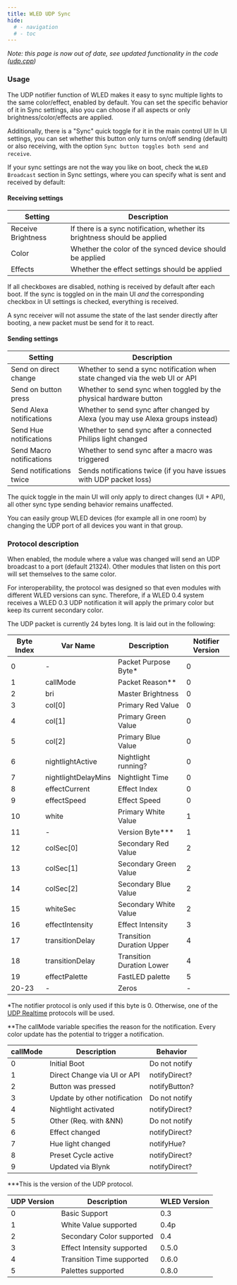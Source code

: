 ```yaml
---
title: WLED UDP Sync
hide:
  # - navigation
  # - toc
---
```


_Note: this page is now out of date, see updated functionality in the code ([udp.cpp](https://github.com/Aircoookie/WLED/blob/master/wled00/udp.cpp))_

### Usage

The UDP notifier function of WLED makes it easy to sync multiple lights to the same color/effect, enabled by default.
You can set the specific behavior of it in Sync settings, also you can choose if all aspects or only brightness/color/effects are applied.

Additionally, there is a "Sync" quick toggle for it in the main control UI!
In UI settings, you can set whether this button only turns on/off sending (default) or also receiving, with the option `Sync button toggles both send and receive`.

If your sync settings are not the way you like on boot, check the `WLED Broadcast` section in Sync settings, where you can specify what is sent and received by default:

#### Receiving settings
| Setting | Description |
| --- | --- |
Receive Brightness | If there is a sync notification, whether its brightness should be applied
Color | Whether the color of the synced device should be applied
Effects | Whether the effect settings should be applied

If all checkboxes are disabled, nothing is received by default after each boot. If the sync is toggled on in the main UI _and_ the corresponding checkbox in UI settings is checked, everything is received.

A sync receiver will not assume the state of the last sender directly after booting, a new packet must be send for it to react.

#### Sending settings
| Setting | Description |
| --- | --- |
Send on direct change | Whether to send a sync notification when state changed via the web UI or API
Send on button press | Whether to send sync when toggled by the physical hardware button
Send Alexa notifications | Whether to send sync after changed by Alexa (you may use Alexa groups instead)
Send Hue notifications | Whether to send sync after a connected Philips light changed
Send Macro notifications | Whether to send sync after a macro was triggered
Send notifications twice | Sends notifications twice (if you have issues with UDP packet loss)
 
The quick toggle in the main UI will only apply to direct changes (UI + API), all other sync type sending behavior remains unaffected.

You can easily group WLED devices (for example all in one room) by changing the UDP port of all devices you want in that group.

### Protocol description

When enabled, the module where a value was changed will send an UDP broadcast to a port (default 21324).
Other modules that listen on this port will set themselves to the same color.

For interoperability, the protocol was designed so that even modules with different WLED versions can sync.
Therefore, if a WLED 0.4 system receives a WLED 0.3 UDP notification it will apply the primary color but keep its current secondary color.

The UDP packet is currently 24 bytes long. It is laid out in the following:

Byte Index | Var Name | Description | Notifier Version
| --- | --- | --- | --- |
0 | \- | Packet Purpose Byte* | 0
1 | callMode | Packet Reason** | 0
2 | bri | Master Brightness | 0
3 | col[0] | Primary Red Value | 0
4 | col[1] | Primary Green Value | 0
5 | col[2] | Primary Blue Value | 0
6 | nightlightActive | Nightlight running? | 0
7 | nightlightDelayMins | Nightlight Time | 0
8 | effectCurrent | Effect Index | 0
9 | effectSpeed | Effect Speed | 0
10 | white | Primary White Value | 1
11 | \- | Version Byte*** | 1
12 | colSec[0] | Secondary Red Value | 2
13 | colSec[1] | Secondary Green Value | 2
14 | colSec[2] | Secondary Blue Value | 2
15 | whiteSec | Secondary White Value | 2
16 | effectIntensity | Effect Intensity | 3
17 | transitionDelay | Transition Duration Upper | 4
18 | transitionDelay | Transition Duration Lower | 4
19 | effectPalette | FastLED palette | 5
20-23 | - | Zeros | -

*The notifier protocol is only used if this byte is 0. Otherwise, one of the [UDP Realtime](https://github.com/Aircoookie/WLED/wiki/UDP-Realtime-Control) protocols will be used.

**The callMode variable specifies the reason for the notification.
Every color update has the potential to trigger a notification.

callMode | Description | Behavior
| --- | --- | --- |
0 | Initial Boot | Do not notify
1 | Direct Change via UI or API | notifyDirect?
2 | Button was pressed | notifyButton?
3 | Update by other notification | Do not notify
4 | Nightlight activated | notifyDirect?
5 | Other (Req. with &NN) | Do not notify
6 | Effect changed | notifyDirect?
7 | Hue light changed | notifyHue?
8 | Preset Cycle active | notifyDirect?
9 | Updated via Blynk | notifyDirect?

***This is the version of the UDP protocol.

UDP Version | Description | WLED Version
| --- | --- | --- |
0 | Basic Support | 0.3
1 | White Value supported | 0.4p
2 | Secondary Color supported | 0.4
3 | Effect Intensity supported | 0.5.0
4 | Transition Time supported | 0.6.0
5 | Palettes supported | 0.8.0